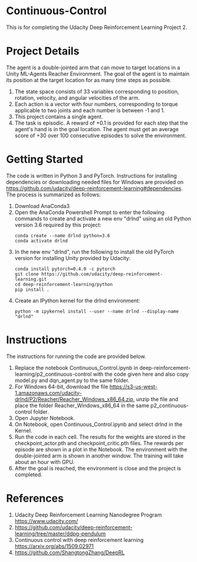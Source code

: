 # Continuous-Control
This is for completing the Udacity Deep Reinforcement Learning Project 2.

# Project Details
The agent is a double-jointed arm that can move to target locations in a Unity ML-Agents Reacher Environment. The goal of the agent is to maintain its position at the target location for as many time steps as possible.

1. The state space consists of 33 variables corresponding to position, rotation, velocity, and angular velocities of the arm. 
2. Each action is a vector with four numbers, corresponding to torque applicable to two joints and each number is between -1 and 1.
3. This project contains a single agent.
4. The task is episodic. A reward of +0.1 is provided for each step that the agent's hand is in the goal location. The agent must get an average score of +30 over 100 consecutive episodes to solve the environment.

# Getting Started
The code is written in Python 3 and PyTorch. Instructions for installing dependencies or downloading needed files for Windows are provided on https://github.com/udacity/deep-reinforcement-learning#dependencies. The process is summarized as follows:
1. Download AnaConda3
2. Open the AnaConda Powershell Prompt to enter the following commands to create and activate a new env "drlnd" using an old Python version 3.6 required by this project:
    ```
    conda create --name drlnd python=3.6
    conda activate drlnd
    ```
3. In the new env "drlnd", run the following to install the old PyTorch version for installing Unity provided by Udacity:
    ```
    conda install pytorch=0.4.0 -c pytorch
    git clone https://github.com/udacity/deep-reinforcement-learning.git
    cd deep-reinforcement-learning/python
    pip install .
    ```
4. Create an IPython kernel for the drlnd environment:
    ```
    python -m ipykernel install --user --name drlnd --display-name "drlnd"
    ```
# Instructions
The instructions for running the code are provided below. 
1. Replace the notebook Continuous_Control.ipynb in deep-reinforcement-learning/p2_continuous-control with the code given here and also copy model.py and dqn_agent.py to the same folder.
2. For Windows 64-bit, download the file https://s3-us-west-1.amazonaws.com/udacity-drlnd/P2/Reacher/Reacher_Windows_x86_64.zip, unzip the file and place the folder Reacher_Windows_x86_64 in the same p2_continuous-control folder.
3. Open Jupyter Notebook.
4. On Notebook, open Continuous_Control.ipynb and select drlnd in the Kernel.
5. Run the code in each cell. The results for the weights are stored in the checkpoint_actor.pth and checkpoint_critic.pth files. The rewards per episode are shown in a plot in the Notebook. The environment with the double-jointed arm is shown in another window. The training will take about an hour with GPU.
6. After the goal is reached, the environment is close and the project is completed.

# References
1. Udacity Deep Reinforcement Learning Nanodegree Program https://www.udacity.com/
2. https://github.com/udacity/deep-reinforcement-learning/tree/master/ddpg-pendulum
3. Continuous control with deep reinforcement learning https://arxiv.org/abs/1509.02971
4. https://github.com/ShangtongZhang/DeepRL
